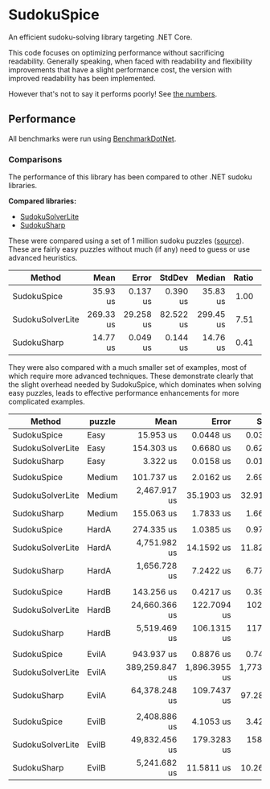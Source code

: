 # SudokuSpice

An efficient sudoku-solving library targeting .NET Core.

This code focuses on optimizing performance without sacrificing readability. Generally speaking, when faced with readability and flexibility improvements that have a slight performance cost, the version with improved readability has been implemented.

However that's not to say it performs poorly! See [the numbers](#Performance).

## Performance

All benchmarks were run using [BenchmarkDotNet](https://benchmarkdotnet.org/articles/overview.html).

### Comparisons
The performance of this library has been compared to other .NET sudoku libraries.

**Compared libraries:**

* [SudokuSolverLite](https://github.com/zhiliangxu/SudokuSolver)
* [SudokuSharp](https://github.com/BenjaminChambers/SudokuSharp)

These were compared using a set of 1 million sudoku puzzles
([source](https://www.kaggle.com/bryanpark/sudoku)). These are fairly easy
puzzles without much (if any) need to guess or use advanced heuristics.

|           Method |      Mean |     Error |    StdDev |    Median | Ratio | RatioSD |
|----------------- |----------:|----------:|----------:|----------:|------:|--------:|
|      SudokuSpice |  35.93 us |  0.137 us |  0.390 us |  35.83 us |  1.00 |    0.00 |
| SudokuSolverLite | 269.33 us | 29.258 us | 82.522 us | 299.45 us |  7.51 |    2.31 |
|      SudokuSharp |  14.77 us |  0.049 us |  0.144 us |  14.76 us |  0.41 |    0.01 |

They were also compared with a much smaller set of examples, most of which require more
advanced techniques. These demonstrate clearly that the slight overhead needed by SudokuSpice,
which dominates when solving easy puzzles, leads to effective performance enhancements for
more complicated examples.

|           Method | puzzle |           Mean |         Error |        StdDev |  Ratio | RatioSD |
|----------------- |------- |---------------:|--------------:|--------------:|-------:|--------:|
|      SudokuSpice |   Easy |      15.953 us |     0.0448 us |     0.0397 us |   1.00 |    0.00 |
| SudokuSolverLite |   Easy |     154.303 us |     0.6680 us |     0.6248 us |   9.67 |    0.04 |
|      SudokuSharp |   Easy |       3.322 us |     0.0158 us |     0.0140 us |   0.21 |    0.00 |
|                  |        |                |               |               |        |         |
|      SudokuSpice | Medium |     101.737 us |     2.0162 us |     2.6915 us |   1.00 |    0.00 |
| SudokuSolverLite | Medium |   2,467.917 us |    35.1903 us |    32.9170 us |  23.95 |    0.66 |
|      SudokuSharp | Medium |     155.063 us |     1.7833 us |     1.6681 us |   1.50 |    0.04 |
|                  |        |                |               |               |        |         |
|      SudokuSpice |  HardA |     274.335 us |     1.0385 us |     0.9714 us |   1.00 |    0.00 |
| SudokuSolverLite |  HardA |   4,751.982 us |    14.1592 us |    11.8236 us |  17.33 |    0.06 |
|      SudokuSharp |  HardA |   1,656.728 us |     7.2422 us |     6.7744 us |   6.04 |    0.03 |
|                  |        |                |               |               |        |         |
|      SudokuSpice |  HardB |     143.256 us |     0.4217 us |     0.3944 us |   1.00 |    0.00 |
| SudokuSolverLite |  HardB |  24,660.366 us |   122.7094 us |   102.4679 us | 172.22 |    0.70 |
|      SudokuSharp |  HardB |   5,519.469 us |   106.1315 us |   117.9649 us |  38.59 |    0.89 |
|                  |        |                |               |               |        |         |
|      SudokuSpice |  EvilA |     943.937 us |     0.8876 us |     0.7412 us |   1.00 |    0.00 |
| SudokuSolverLite |  EvilA | 389,259.847 us | 1,896.3955 us | 1,773.8895 us | 412.70 |    1.86 |
|      SudokuSharp |  EvilA |  64,378.248 us |   109.7437 us |    97.2850 us |  68.21 |    0.13 |
|                  |        |                |               |               |        |         |
|      SudokuSpice |  EvilB |   2,408.886 us |     4.1053 us |     3.4281 us |   1.00 |    0.00 |
| SudokuSolverLite |  EvilB |  49,832.456 us |   179.3283 us |   158.9699 us |  20.69 |    0.07 |
|      SudokuSharp |  EvilB |   5,241.682 us |    11.5811 us |    10.2663 us |   2.18 |    0.00 |